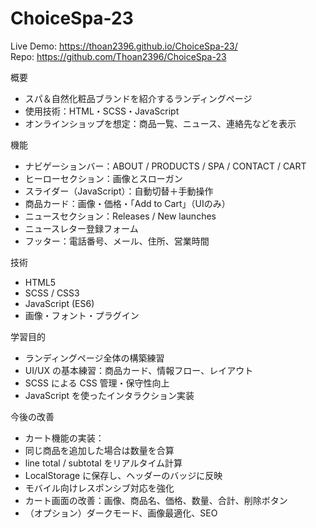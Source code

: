 # ChoiceSpa-23

Live Demo: https://thoan2396.github.io/ChoiceSpa-23/  
Repo: https://github.com/Thoan2396/ChoiceSpa-23

概要
- スパ＆自然化粧品ブランドを紹介するランディングページ  
- 使用技術：HTML・SCSS・JavaScript  
- オンラインショップを想定：商品一覧、ニュース、連絡先などを表示  

 機能
- ナビゲーションバー：ABOUT / PRODUCTS / SPA / CONTACT / CART  
- ヒーローセクション：画像とスローガン  
- スライダー（JavaScript）：自動切替＋手動操作  
- 商品カード：画像・価格・「Add to Cart」（UIのみ）  
- ニュースセクション：Releases / New launches  
- ニュースレター登録フォーム  
- フッター：電話番号、メール、住所、営業時間  

 技術
- HTML5  
- SCSS / CSS3  
- JavaScript (ES6)  
- 画像・フォント・プラグイン  

学習目的
- ランディングページ全体の構築練習  
- UI/UX の基本練習：商品カード、情報フロー、レイアウト  
- SCSS による CSS 管理・保守性向上  
- JavaScript を使ったインタラクション実装  

 今後の改善
- カート機能の実装：
- 同じ商品を追加した場合は数量を合算  
- line total / subtotal をリアルタイム計算  
- LocalStorage に保存し、ヘッダーのバッジに反映  
- モバイル向けレスポンシブ対応を強化  
- カート画面の改善：画像、商品名、価格、数量、合計、削除ボタン  
- （オプション）ダークモード、画像最適化、SEO  
